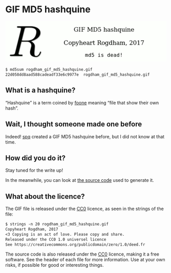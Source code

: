 GIF MD5 hashquine
=================

![GIF MD5 hashquine by Rogdham](rogdham_gif_md5_hashquine.gif?raw=true)

    $ md5sum rogdham_gif_md5_hashquine.gif
    22d058dd8aad588cadeadf33e6c9977e  rogdham_gif_md5_hashquine.gif


What is a hashquine?
--------------------

“Hashquine” is a term coined by
[foone](https://twitter.com/Foone/status/839213095901765632)
meaning “file that show their own hash”.


Wait, I thought someone made one before
---------------------------------------

Indeed! [spq](https://twitter.com/__spq__/status/838583044260904960)
created a GIF MD5 hashquine before, but I did not know at that time.


How did you do it?
------------------

Stay tuned for the write up!

In the meanwhile, you can look at [the source code](src) used to generate it.


What about the licence?
-----------------------

The GIF file is released under the [CC0][] licence, as seen in the strings of
the file:

    $ strings -n 20 rogdham_gif_md5_hashquine.gif
    Copyheart Rogdham, 2017
    <3 Copying is an act of love. Please copy and share.
    Released under the CC0 1.0 universel licence
    See https://creativecommons.org/publicdomain/zero/1.0/deed.fr

The source code is also released under the [CC0][] licence, making it a free
software. See the header of each file for more information. Use at your own
risks, if possible for good or interesting things.


[CC0]: https://creativecommons.org/publicdomain/zero/1.0/deed.fr
